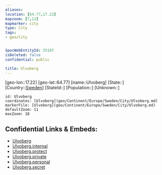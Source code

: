 ```yaml
---
aliases: 
location: [64.77,17.22]
mapzoom: [7,12] 
mapmarker: city 
type: City
tags:
- geo/City


SpocWebEntityId: 35107
isDeleted: false
confidential: public

title: Ulvoberg
---
```

[geo-lon::17.22]
[geo-lat::64.77]
[name::Ulvoberg]
[State::]
[Country::[Sweden](geo/Continent/Europe/Sweden.md)]
[StateId::]
[Population::]
[Unknown::]


```leaflet
id: Ulvoberg
coordinates: [Ulvoberg](geo/Continent/Europe/Sweden/City/Ulvoberg.md)
markerFile: [Ulvoberg](geo/Continent/Europe/Sweden/City/Ulvoberg.md)
defaultZoom: 11 
maxZoom: 18
```


## Confidential Links & Embeds: 
- [Ulvoberg](../../../../../../_public/geo/Continent/Europe/Sweden/City/Ulvoberg.md) 
- [Ulvoberg.internal](../../../../../../_internal/geo/Continent/Europe/Sweden/City/Ulvoberg.internal.md) 
- [Ulvoberg.protect](../../../../../../_protect/geo/Continent/Europe/Sweden/City/Ulvoberg.protect.md) 
- [Ulvoberg.private](../../../../../../_private/geo/Continent/Europe/Sweden/City/Ulvoberg.private.md) 
- [Ulvoberg.personal](../../../../../../_personal/geo/Continent/Europe/Sweden/City/Ulvoberg.personal.md) 
- [Ulvoberg.secret](../../../../../../_secret/geo/Continent/Europe/Sweden/City/Ulvoberg.secret.md) 
